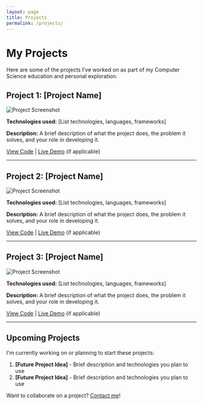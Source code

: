 ```yaml
---
layout: page
title: Projects
permalink: /projects/
---
```


# My Projects

Here are some of the projects I've worked on as part of my Computer Science education and personal exploration.

## Project 1: [Project Name]

![Project Screenshot](/assets/images/project1.jpg)

**Technologies used:** [List technologies, languages, frameworks]

**Description:** A brief description of what the project does, the problem it solves, and your role in developing it.

[View Code](https://github.com/yourusername/project-repo) | [Live Demo](https://project-demo-link.com) (if applicable)

---

## Project 2: [Project Name]

![Project Screenshot](/assets/images/project2.jpg)

**Technologies used:** [List technologies, languages, frameworks]

**Description:** A brief description of what the project does, the problem it solves, and your role in developing it.

[View Code](https://github.com/yourusername/project-repo) | [Live Demo](https://project-demo-link.com) (if applicable)

---

## Project 3: [Project Name]

![Project Screenshot](/assets/images/project3.jpg)

**Technologies used:** [List technologies, languages, frameworks]

**Description:** A brief description of what the project does, the problem it solves, and your role in developing it.

[View Code](https://github.com/yourusername/project-repo) | [Live Demo](https://project-demo-link.com) (if applicable)

---

## Upcoming Projects

I'm currently working on or planning to start these projects:

1. **[Future Project Idea]** - Brief description and technologies you plan to use
2. **[Future Project Idea]** - Brief description and technologies you plan to use

Want to collaborate on a project? [Contact me](/contact)! 